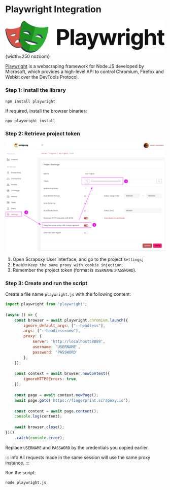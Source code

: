 # Playwright Integration

![Playwright](playwright.svg){width=250 nozoom}

[Playwright](https://playwright.dev/) is a webscraping framework for Node.JS developed by Microsoft, 
which provides a high-level API to control Chromium, Firefox and Webkit over the DevTools Protocol.


### Step 1: Install the library

```shell
npm install playwright
```

If required, install the browser binaries:

```shell
npx playwright install
```


### Step 2: Retrieve project token

![Token](../../token_sticky.png)

1. Open Scrapoxy User interface, and go to the project `Settings`;
2. Enable `Keep the same proxy with cookie injection`;
3. Remember the project token (format is `USERNAME:PASSWORD`).


### Step 3: Create and run the script

Create a file name `playwright.js` with the following content:

```javascript
import playwright from 'playwright';

(async () => {
    const browser = await playwright.chromium.launch({
        ignore_default_args: ["--headless"],
        args: ["--headless=new"],
        proxy: {
            server: 'http://localhost:8888',
            username: 'USERNAME',
            password: 'PASSWORD'
        },
    });

    const context = await browser.newContext({
        ignoreHTTPSErrors: true,
    });

    const page = await context.newPage();
    await page.goto('https://fingerprint.scrapoxy.io');

    const content = await page.content();
    console.log(content);

    await browser.close();
})()
    .catch(console.error);

```

Replace `USERNAME` and `PASSWORD` by the credentials you copied earlier.

::: info
All requests made in the same session will use the same proxy instance.
:::

Run the script:

```shell
node playwright.js
```
